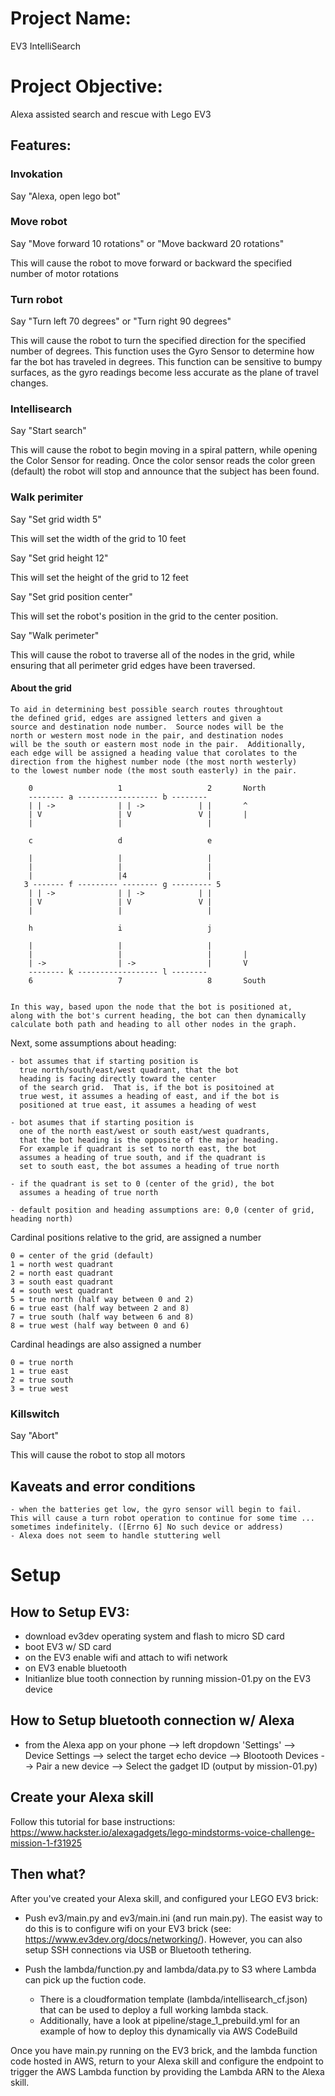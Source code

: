 
# Project Name: 

EV3 IntelliSearch

# Project Objective: 

Alexa assisted search and rescue with Lego EV3

## Features:

### Invokation

Say "Alexa, open lego bot"

### Move robot

Say "Move forward 10 rotations" or "Move backward 20 rotations"

This will cause the robot to move forward or backward the specified number of motor rotations

### Turn robot

Say "Turn left 70 degrees" or "Turn right 90 degrees"

This will cause the robot to turn the specified direction for the specified number of degrees.  This function uses the Gyro Sensor to determine how far the bot has traveled in degrees.  This function can be sensitive to bumpy surfaces, as the gyro readings become less accurate as the plane of travel changes.


### Intellisearch

Say "Start search"

This will cause the robot to begin moving in a spiral pattern, while opening the Color Sensor for reading.  Once the color sensor reads the color green (default) the robot will stop and announce that the subject has been found.


### Walk perimiter

Say "Set grid width 5"

This will set the width of the grid to 10 feet

Say "Set grid height 12"

This will set the height of the grid to 12 feet

Say "Set grid position center"

This will set the robot's position in the grid to the center position.

Say "Walk perimeter"

This will cause the robot to traverse all of the nodes in the grid, while ensuring that all perimeter grid edges have been traversed.

#### About the grid

    To aid in determining best possible search routes throughtout
    the defined grid, edges are assigned letters and given a
    source and destination node number.  Source nodes will be the
    north or western most node in the pair, and destination nodes
    will be the south or eastern most node in the pair.  Additionally,
    each edge will be assigned a heading value that corolates to the
    direction from the highest number node (the most north westerly)
    to the lowest number node (the most south easterly) in the pair.

        0                   1                   2       North
        -------- a ------------------ b --------
        | | ->              | | ->            | |       ^
        | V                 | V               V |       |
        |                   |                   |

        c                   d                   e

        |                   |                   |
        |                   |                   |
        |                   |4                  |
       3 ------- f --------- -------- g --------- 5
        | | ->              | | ->            | |
        | V                 | V               V |
        |                   |                   |

        h                   i                   j

        |                   |                   |
        |                   |                   |       |
        | ->                | ->                |       V
        -------- k ------------------ l --------
        6                   7                   8       South


    In this way, based upon the node that the bot is positioned at,
    along with the bot's current heading, the bot can then dynamically
    calculate both path and heading to all other nodes in the graph.

Next, some assumptions about heading:

    - bot assumes that if starting position is
      true north/south/east/west quadrant, that the bot
      heading is facing directly toward the center
      of the search grid.  That is, if the bot is positoined at
      true west, it assumes a heading of east, and if the bot is
      positioned at true east, it assumes a heading of west

    - bot asumes that if starting position is 
      one of the north east/west or south east/west quadrants,
      that the bot heading is the opposite of the major heading.
      For example if quadrant is set to north east, the bot 
      assumes a heading of true south, and if the quadrant is
      set to south east, the bot assumes a heading of true north

    - if the quadrant is set to 0 (center of the grid), the bot
      assumes a heading of true north

    - default position and heading assumptions are: 0,0 (center of grid, heading north)


Cardinal positions relative to the grid, are assigned a number
        
    0 = center of the grid (default)
    1 = north west quadrant
    2 = north east quadrant
    3 = south east quadrant
    4 = south west quadrant
    5 = true north (half way between 0 and 2)
    6 = true east (half way between 2 and 8)
    7 = true south (half way between 6 and 8)
    8 = true west (half way between 0 and 6)


Cardinal headings are also assigned a number

    0 = true north
    1 = true east
    2 = true south
    3 = true west

### Killswitch

Say "Abort"

This will cause the robot to stop all motors

## Kaveats and error conditions

    - when the batteries get low, the gyro sensor will begin to fail.  This will cause a turn robot operation to continue for some time ... sometimes indefinitely. ([Errno 6] No such device or address)
    - Alexa does not seem to handle stuttering well


# Setup

## How to Setup EV3:

- download ev3dev operating system and flash to micro SD card
- boot EV3 w/ SD card
- on the EV3 enable wifi and attach to wifi network
- on EV3 enable bluetooth
- Initianlize blue tooth connection by running mission-01.py on the EV3 device

## How to Setup bluetooth connection w/ Alexa

- from the Alexa app on your phone 
    --> left dropdown 'Settings' 
    --> Device Settings 
    --> select the target echo device 
    --> Blootooth Devices 
    --> Pair a new device 
    --> Select the gadget ID (output by mission-01.py)

## Create your Alexa skill

Follow this tutorial for base instructions: https://www.hackster.io/alexagadgets/lego-mindstorms-voice-challenge-mission-1-f31925

## Then what?

After you've created your Alexa skill, and configured your LEGO EV3 brick:

- Push ev3/main.py and ev3/main.ini (and run main.py).  The easist way to do this is to configure wifi on your EV3 brick (see: https://www.ev3dev.org/docs/networking/).  However, you can also setup SSH connections via USB or Bluetooth tethering.

- Push the lambda/function.py and lambda/data.py to S3 where Lambda can pick up the fuction code.
    - There is a cloudformation template (lambda/intellisearch_cf.json) that can be used to deploy a full working lambda stack.
    - Additionally, have a look at pipeline/stage_1_prebuild.yml for an example of how to deploy this dynamically via AWS CodeBuild

Once you have main.py running on the EV3 brick, and the lambda function code hosted in AWS, return to your Alexa skill and configure the endpoint to trigger the AWS Lambda function by providing the Lambda ARN to the Alexa skill.

